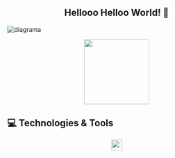 
<span align="center">

##  Hellooo Helloo World! 👋 

</span>

![diagrama](https://github.com/renne10dias/WoorkShop_Spring_Boot/assets/95002469/5fbc0f03-dd46-424e-b30c-7c87e23b9663)


<div align="center">
<img src="[https://desblogada.files.wordpress.com/2021/05/kaka-cordovil-java-developer-2.gif](https://github.com/renne10dias/WoorkShop_Spring_Boot/assets/95002469/5fbc0f03-dd46-424e-b30c-7c87e23b9663)" width="150px" />
</div>



## 💻 Technologies & Tools

<p align="center">
  
 <img src="https://img.shields.io/badge/-JAVA-CB3837?style=flat-square&logo=java&logoColor=white" height="25"/>
 
</p>






<!--
**kakacordovil/kakacordovil** is a ✨ _special_ ✨ repository because its `README.md` (this file) appears on your GitHub profile.

Here are some ideas to get you started:

- 🔭 I’m currently working on ...
- 🌱 I’m currently learning ...
- 👯 I’m looking to collaborate on ...
- 🤔 I’m looking for help with ...
- 💬 Ask me about ...
- 📫 How to reach me: ...
- 😄 Pronouns: ...
- ⚡ Fun fact: ...
-->
